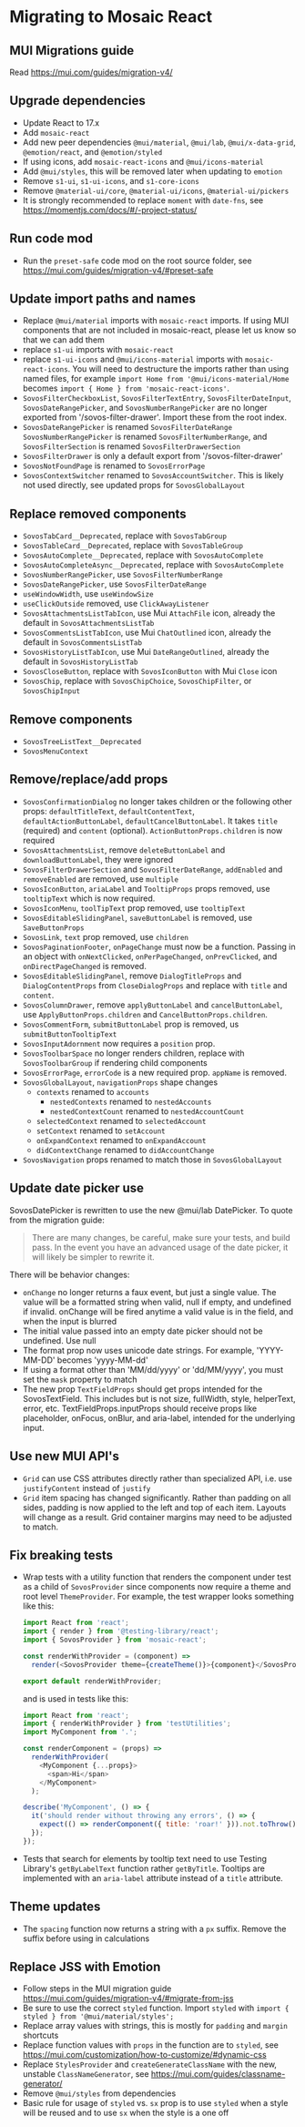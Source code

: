 # Migrating to Mosaic React

## MUI Migrations guide

Read https://mui.com/guides/migration-v4/

## Upgrade dependencies

- Update React to 17.x
- Add `mosaic-react`
- Add new peer dependencies `@mui/material`, `@mui/lab`, `@mui/x-data-grid`,
  `@emotion/react`, and `@emotion/styled`
- If using icons, add `mosaic-react-icons` and `@mui/icons-material`
- Add `@mui/styles`, this will be removed later when updating to `emotion`
- Remove `s1-ui`, `s1-ui-icons`, and `s1-core-icons`
- Remove `@material-ui/core`, `@material-ui/icons`, `@material-ui/pickers`
- It is strongly recommended to replace `moment` with `date-fns`, see
  https://momentjs.com/docs/#/-project-status/

## Run code mod

- Run the `preset-safe` code mod on the root source folder, see
  https://mui.com/guides/migration-v4/#preset-safe

## Update import paths and names

- Replace `@mui/material` imports with `mosaic-react` imports. If using MUI
  components that are not included in mosaic-react, please let us know so that
  we can add them
- replace `s1-ui` imports with `mosaic-react`
- replace `s1-ui-icons` and `@mui/icons-material` imports with
  `mosaic-react-icons`. You will need to destructure the imports rather than
  using named files, for example `import Home from '@mui/icons-material/Home`
  becomes `import { Home } from 'mosaic-react-icons'`.
- `SovosFilterCheckboxList`, `SovosFilterTextEntry`, `SovosFilterDateInput`,
  `SovosDateRangePicker`, and `SovosNumberRangePicker` are no longer exported
  from '/sovos-filter-drawer'. Import these from the root index.
- `SovosDateRangePicker` is renamed `SovosFilterDateRange`
  `SovosNumberRangePicker` is renamed `SovosFilterNumberRange`, and
  `SovosFilterSection` is renamed `SovosFilterDrawerSection`
- `SovosFilterDrawer` is only a default export from '/sovos-filter-drawer'
- `SovosNotFoundPage` is renamed to `SovosErrorPage`
- `SovosContextSwitcher` renamed to `SovosAccountSwitcher`. This is likely not
  used directly, see updated props for `SovosGlobalLayout`

## Replace removed components

- `SovosTabCard__Deprecated`, replace with `SovosTabGroup`
- `SovosTableCard__Deprecated`, replace with `SovosTableGroup`
- `SovosAutoComplete__Deprecated`, replace with `SovosAutoComplete`
- `SovosAutoCompleteAsync__Deprecated`, replace with `SovosAutoComplete`
- `SovosNumberRangePicker`, use `SovosFilterNumberRange`
- `SovosDateRangePicker`, use `SovosFilterDateRange`
- `useWindowWidth`, use `useWindowSize`
- `useClickOutside` removed, use `ClickAwayListener`
- `SovosAttachmentsListTabIcon`, use Mui `AttachFile` icon, already the default
  in `SovosAttachmentsListTab`
- `SovosCommentsListTabIcon`, use Mui `ChatOutlined` icon, already the default
  in `SovosCommentsListTab`
- `SovosHistoryListTabIcon`, use Mui `DateRangeOutlined`, already the default in
  `SovosHistoryListTab`
- `SovosCloseButton`, replace with `SovosIconButton` with Mui `Close` icon
- `SovosChip`, replace with `SovosChipChoice`, `SovosChipFilter`, or
  `SovosChipInput`

## Remove components

- `SovosTreeListText__Deprecated`
- `SovosMenuContext`

## Remove/replace/add props

- `SovosConfirmationDialog` no longer takes children or the following other
  props: `defaultTitleText`, `defaultContentText`, `defaultActionButtonLabel`,
  `defaultCancelButtonLabel`. It takes `title` (required) and `content`
  (optional). `ActionButtonProps.children` is now required
- `SovosAttachmentsList`, remove `deleteButtonLabel` and `downloadButtonLabel`,
  they were ignored
- `SovosFilterDrawerSection` and `SovosFilterDateRange`, `addEnabled` and
  `removeEnabled` are removed, use `multiple`
- `SovosIconButton`, `ariaLabel` and `TooltipProps` props removed, use
  `tooltipText` which is now required.
- `SovosIconMenu`, `toolTipText` prop removed, use `tooltipText`
- `SovosEditableSlidingPanel`, `saveButtonLabel` is removed, use
  `SaveButtonProps`
- `SovosLink`, `text` prop removed, use `children`
- `SovosPaginationFooter`, `onPageChange` must now be a function. Passing in an
  object with `onNextClicked`, `onPerPageChanged`, `onPrevClicked`, and
  `onDirectPageChanged` is removed.
- `SovosEditableSlidingPanel`, remove `DialogTitleProps` and
  `DialogContentProps` from `CloseDialogProps` and replace with `title` and
  `content`.
- `SovosColumnDrawer`, remove `applyButtonLabel` and `cancelButtonLabel`, use
  `ApplyButtonProps.children` and `CancelButtonProps.children`.
- `SovosCommentForm`, `submitButtonLabel` prop is removed, us
  `submitButtonTooltipText`
- `SovosInputAdornment` now requires a `position` prop.
- `SovosToolbarSpace` no longer renders children, replace with
  `SovosToolbarGroup` if rendering child components
- `SovosErrorPage`, `errorCode` is a new required prop. `appName` is removed.
- `SovosGlobalLayout`, `navigationProps` shape changes
  - `contexts` renamed to `accounts`
    - `nestedContexts` renamed to `nestedAccounts`
    - `nestedContextCount` renamed to `nestedAccountCount`
  - `selectedContext` renamed to `selectedAccount`
  - `setContext` renamed to `setAccount`
  - `onExpandContext` renamed to `onExpandAccount`
  - `didContextChange` renamed to `didAccountChange`
- `SovosNavigation` props renamed to match those in `SovosGlobalLayout`

## Update date picker use

SovosDatePicker is rewritten to use the new @mui/lab DatePicker. To quote from
the migration guide:

> There are many changes, be careful, make sure your tests, and build pass. In
> the event you have an advanced usage of the date picker, it will likely be
> simpler to rewrite it.

There will be behavior changes:

- `onChange` no longer returns a faux event, but just a single value. The value
  will be a formatted string when valid, null if empty, and undefined if
  invalid. onChange will be fired anytime a valid value is in the field, and
  when the input is blurred
- The initial value passed into an empty date picker should not be undefined.
  Use null
- The format prop now uses unicode date strings. For example, 'YYYY-MM-DD'
  becomes 'yyyy-MM-dd'
- If using a format other than 'MM/dd/yyyy' or 'dd/MM/yyyy', you must set the
  `mask` property to match
- The new prop `TextFieldProps` should get props intended for the
  SovosTextField. This includes but is not size, fullWidth, style, helperText,
  error, etc. TextFieldProps.inputProps should receive props like placeholder,
  onFocus, onBlur, and aria-label, intended for the underlying input.

## Use new MUI API's

- `Grid` can use CSS attributes directly rather than specialized API, i.e. use
  `justifyContent` instead of `justify`
- `Grid` item spacing has changed significantly. Rather than padding on all
  sides, padding is now applied to the left and top of each item. Layouts will
  change as a result. Grid container margins may need to be adjusted to match.

## Fix breaking tests

- Wrap tests with a utility function that renders the component under test as a
  child of `SovosProvider` since components now require a theme and root level
  `ThemeProvider`. For example, the test wrapper looks something like this:

  ```javascript
  import React from 'react';
  import { render } from '@testing-library/react';
  import { SovosProvider } from 'mosaic-react';

  const renderWithProvider = (component) =>
    render(<SovosProvider theme={createTheme()}>{component}</SovosProvider>);

  export default renderWithProvider;
  ```

  and is used in tests like this:

  ```javascript
  import React from 'react';
  import { renderWithProvider } from 'testUtilities';
  import MyComponent from '.';

  const renderComponent = (props) =>
    renderWithProvider(
      <MyComponent {...props}>
        <span>Hi</span>
      </MyComponent>
    );

  describe('MyComponent', () => {
    it('should render without throwing any errors', () => {
      expect(() => renderComponent({ title: 'roar!' })).not.toThrow();
    });
  });
  ```

- Tests that search for elements by tooltip text need to use Testing Library's
  `getByLabelText` function rather `getByTitle`. Tooltips are implemented with
  an `aria-label` attribute instead of a `title` attribute.

## Theme updates

- The `spacing` function now returns a string with a `px` suffix. Remove the
  suffix before using in calculations

## Replace JSS with Emotion

- Follow steps in the MUI migration guide
  https://mui.com/guides/migration-v4/#migrate-from-jss
- Be sure to use the correct `styled` function. Import `styled` with
  `import { styled } from '@mui/material/styles';`
- Replace array values with strings, this is mostly for `padding` and `margin`
  shortcuts
- Replace function values with `props` in the function are to `styled`, see
  https://mui.com/customization/how-to-customize/#dynamic-css
- Replace `StylesProvider` and `createGenerateClassName` with the new, unstable
  `ClassNameGenerator`, see https://mui.com/guides/classname-generator/
- Remove `@mui/styles` from dependencies
- Basic rule for usage of `styled` vs. `sx` prop is to use `styled` when a style
  will be reused and to use `sx` when the style is a one off
